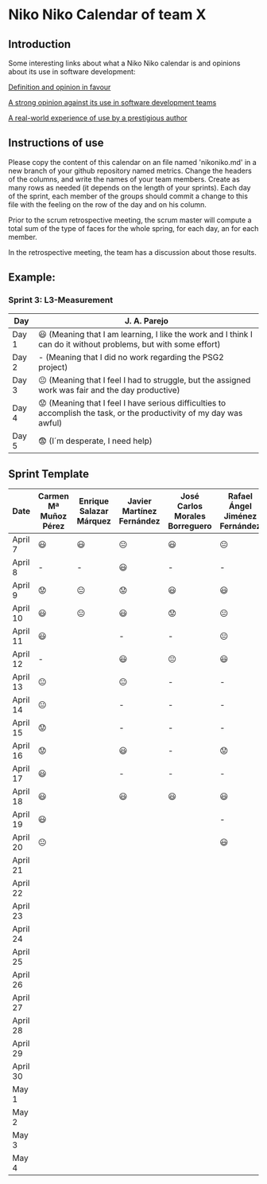 # Niko Niko Calendar of team X
## Introduction
Some interesting links about what a Niko Niko calendar is and opinions about its use in software development:

[Definition and opinion in favour](https://blog.teammood.com/2018/07/24/evaluating-your-teams-health-with-the-niko-niko-calendar.html?utm_source=google&utm_medium=cpc&utm_campaign=blog-niko-niko&utm_content=niko-niko&utm_term=niko%20niko%20calendar&gclid=Cj0KCQjwsYb0BRCOARIsAHbLPhGYfc7zpSwEDx8KE3VjlsTyy1M1F8O8lxyOPWQTpjf71RjXeD5rgWsaAmEhEALw_wcB)

[A strong opinion against its use in software development teams](https://www.tinypulse.com/blog/sk-niko-niko-calendar-workplace-morale)

[A real-world experience of use by a prestigious author](https://www.javiergarzas.com/2015/05/calendarios-niko-niko.html)
## Instructions of use
Please copy the content of this calendar on an file named 'nikoniko.md' in a new branch of your github repository named metrics.
Change the headers of the columns, and write the names of your team members.
Create as many rows as needed (it depends on the length of your sprints).
Each day of the sprint, each member of the groups should commit a change to this file with the feeling on the row of the day and on his column. 

Prior to the scrum retrospective meeting, the scrum master will compute a total sum of the type of faces for the whole spring, for each day, an for each member.

In the retrospective meeting, the team has a discussion about those results.

## Example:

### Sprint 3: L3-Measurement 

| Day           | J. A. Parejo  |
| ------------- | ------------- |
| Day 1         |    :smiley: (Meaning that I am learning, I like the work and I think I can do it without problems, but with some effort) |
| Day 2         |    - (Meaning that I did no work regarding the PSG2 project)           |
| Day 3         |    :neutral_face:  (Meaning that I feel I had to struggle, but the assigned work was fair and the day productive)          |:fearful:
| Day 4         |    :worried: (Meaning that I feel I have serious difficulties to accomplish the task, or the productivity of my day was awful)           |
| Day 5         |    :fearful:   (I´m desperate, I need help)        |


## Sprint Template

| Date          | Carmen Mª Muñoz Pérez | Enrique Salazar Márquez | Javier Martínez Fernández | José Carlos Morales Borreguero | Rafael Ángel Jiménez Fernández |
| ------------- | --------------------- | ----------------------- | ------------------------- | ------------------------------ | ------------------------------ |
| April 7       |   :smiley:            |    :smiley:             |     :neutral_face:        |             :smiley:           |       :neutral_face:           |
| April 8       |          -            |            -            |     :smiley:              |               -                |              -                 |
| April 9       |   :worried:           |    :neutral_face:       |     :worried:             |             :smiley:           |       :smiley:                 |
| April 10      |   :smiley:            |    :neutral_face:       |     :smiley:              |             :worried:          |       :neutral_face:           |
| April 11      |   :smiley:            |                         |         -                 |               -                |       :neutral_face:           |
| April 12      |          -            |                         |     :smiley:              |             :neutral_face:     |       :smiley:                 |
| April 13      |    :neutral_face:     |                         |     :neutral_face:        |               -                |             -                  |
| April 14      |    :neutral_face:     |                         |         -                 |               -                |             -                  |
| April 15      |   :worried:           |                         |         -                 |               -                |             -                  |
| April 16      |   :worried:           |                         |      :smiley:             |               -                |       :worried:                |
| April 17      |   :smiley:            |                         |         -                 |               -                |             -                  |
| April 18      |   :smiley:            |                         |      :smiley:             |              :smiley:          |       :smiley:                 |
| April 19      |   :smiley:            |                         |                           |                                |             -                  |
| April 20      |    :neutral_face:     |                         |                           |                                |       :smiley:                 |
| April 21      |                       |                         |                           |                                |                                |
| April 22      |                       |                         |                           |                                |                                |
| April 23      |                       |                         |                           |                                |                                |
| April 24      |                       |                         |                           |                                |                                |
| April 25      |                       |                         |                           |                                |                                |
| April 26      |                       |                         |                           |                                |                                |
| April 27      |                       |                         |                           |                                |                                |
| April 28      |                       |                         |                           |                                |                                |
| April 29      |                       |                         |                           |                                |                                |
| April 30      |                       |                         |                           |                                |                                |
| May 1         |                       |                         |                           |                                |                                |
| May 2         |                       |                         |                           |                                |                                |
| May 3         |                       |                         |                           |                                |                                |
| May 4         |                       |                         |                           |                                |                                |

